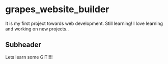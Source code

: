 # grapes_website_builder
It is my first project towards web development. Still learning!
I love learning and working on new projects..


## Subheader

Lets learn some GIT!!!!
